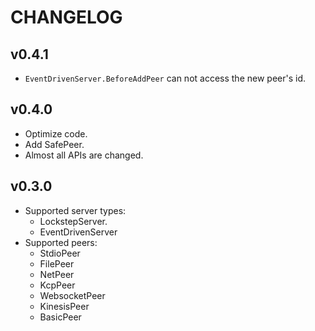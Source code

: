 # CHANGELOG

## v0.4.1

- `EventDrivenServer.BeforeAddPeer` can not access the new peer's id.

## v0.4.0

- Optimize code.
- Add SafePeer.
- Almost all APIs are changed.

## v0.3.0

- Supported server types:
  - LockstepServer.
  - EventDrivenServer
- Supported peers:
  - StdioPeer
  - FilePeer
  - NetPeer
  - KcpPeer
  - WebsocketPeer
  - KinesisPeer
  - BasicPeer
